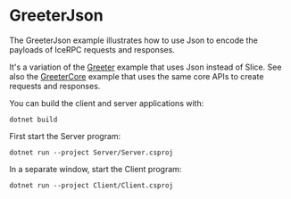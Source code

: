# GreeterJson

The GreeterJson example illustrates how to use Json to encode the payloads of IceRPC requests and
responses.

It's a variation of the [Greeter](Greeter) example that uses Json instead of Slice. See also the
[GreeterCore](GreeterCore) example that uses the same core APIs to create requests and responses.

You can build the client and server applications with:

``` shell
dotnet build
```

First start the Server program:

```shell
dotnet run --project Server/Server.csproj
```

In a separate window, start the Client program:

```shell
dotnet run --project Client/Client.csproj
```

